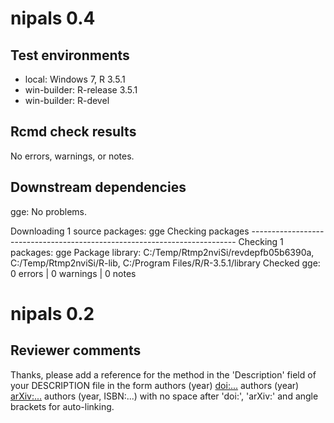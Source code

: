 
# nipals 0.4

## Test environments

* local: Windows 7, R 3.5.1
* win-builder: R-release 3.5.1
* win-builder: R-devel

## Rcmd check results

No errors, warnings, or notes.
  
## Downstream dependencies

gge: No problems.

Downloading 1 source packages: gge
Checking packages --------------------------------------------------------------------------
Checking 1 packages: gge
Package library: C:/Temp/Rtmp2nviSi/revdepfb05b6390a, C:/Temp/Rtmp2nviSi/R-lib, C:/Program Files/R/R-3.5.1/library
Checked gge: 0 errors | 0 warnings | 0 notes

# nipals 0.2

## Reviewer comments

Thanks, please add a reference for the method in the 'Description' field of your DESCRIPTION file in the form
authors (year) <doi:...>
authors (year) <arXiv:...>
authors (year, ISBN:...)
with no space after 'doi:', 'arXiv:' and angle brackets for auto-linking.
